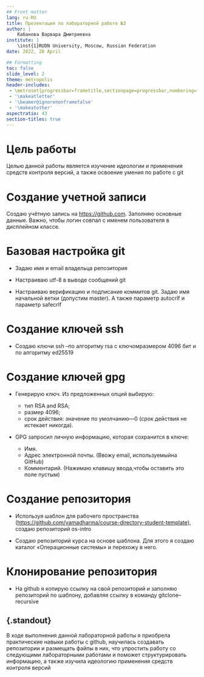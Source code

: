 ```yaml
---
## Front matter
lang: ru-RU
title: Презентация по лабораторной работе №3
author: |
	Кабанова Варвара Дмитриевна
institute: |
	\inst{1}RUDN University, Moscow, Russian Federation
date: 2022, 28 April 

## Formatting
toc: false
slide_level: 2
theme: metropolis
header-includes: 
 - \metroset{progressbar=frametitle,sectionpage=progressbar,numbering=fraction}
 - '\makeatletter'
 - '\beamer@ignorenonframefalse'
 - '\makeatother'
aspectratio: 43
section-titles: true
---
```


# Цель работы

Целью данной работы является изучение идеологии и применения средств контроля версий, а также освоение умения по работе с git

# Создание учетной записи

Создаю учётную запись на https://github.com. Заполняю основные данные. Важно, чтобы логин совпал с именем пользователя в дисплейном классе.

# Базовая настройка git

- Задаю имя и email владельца репозитория 

- Настраиваю utf-8 в выводе сообщений git

- Настраиваю верификацию и подписание коммитов git. Задаю имя начальной ветки (допустим master). А также параметр autocrlf и параметр safecrlf 

# Создание ключей ssh

- Создаю ключи ssh –по алгоритму rsa с ключомразмером 4096 бит и по алгоритму ed25519

# Создание ключей gpg

- Генерирую ключ. Из предложенных опций выбирую: 
  - тип RSA and RSA; 
  - размер 4096; 
  - срок действия: значение по умолчанию—0 (срок действия не истекает никогда). 
  
- GPG запросил личную информацию, которая сохранится в ключе: 
  - Имя. 
  - Адрес электронной почты. (Ввожу email, используемыйна GitHub) 
  - Комментарий. (Нажимаю клавишу ввода,чтобы оставить это поле пустым)

# Создание репозитория 

- Используя шаблон для рабочего пространства (https://github.com/yamadharma/course-directory-student-template), создаю репозиторий os-intro

- Создаю репозиторий курса на основе шаблона. Для этого я создаю каталог «Операционные системы» и перехожу в него. 

# Клонирование репозитория

- На github я копирую ссылку на свой репозиторий и заполняю репозиторий по шаблону, добавляя ссылку в команду gitclone–recursive


## {.standout}

В ходе выполнения данной лабораторной работы я приобрела практические навыки работы с github, научилась создавать репозитории и размещать файлы в них, что упростить работу со следующими лабораторными работами и поможет структурировать информацию, а также изучила идеологию применения средств контроля версий 

